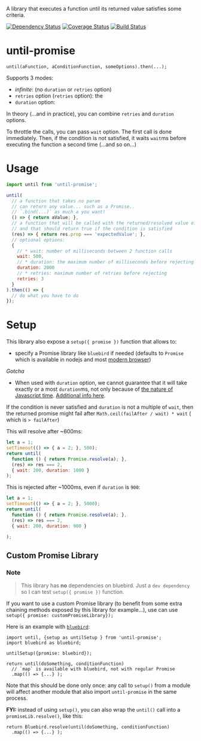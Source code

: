A library that executes a function until its returned value satisfies some criteria.

[![Dependency Status](https://david-dm.org/saadtazi/until-promise.svg)](https://david-dm.org/saadtazi/until-promise) [![Coverage Status](https://coveralls.io/repos/github/saadtazi/until-promise/badge.svg?branch=master)](https://coveralls.io/github/saadtazi/until-promise?branch=master) [![Build Status](https://travis-ci.org/saadtazi/until-promise.svg)](https://travis-ci.org/saadtazi/until-promise)

# until-promise

```
until(aFunction, aConditionFunction, someOptions).then(...);
```

Supports 3 modes:
* *infinite*: (no `duration` or `retries` option)
* `retries` option (`retries` option): the
* `duration` option:

In theory (...and in practice), you can combine `retries` and `duration` options.

To throttle the calls, you can pass `wait` option. The first call is done immediately. Then, if the condition is not satisfied, it waits `wait`ms before executing the function a second time (...and so on...)

# Usage

```js
import until from 'until-promise';

until(
  // a function that takes no param
  // can return any value... such as a Promise..
  // `.bind(...)` as much a you want!
  () => { return aValue; },
  // a function that will be called with the returned/resolved value of the first function
  // and that should return true if the condition is satisfied
  (res) => { return res.prop === 'expectedValue'; },
  // optional options:
  {
    // * wait: number of milliseconds between 2 function calls
    wait: 500,
    // * duration: the maximum number of milliseconds before rejecting
    duration: 2000
    // * retries: maximum number of retries before rejecting
    retries: 3
  }
).then(() => {
  // do what you have to do
});
```

# Setup

This library also expose a `setup({ promise })` function that allows to:
* specify a Promise library like `bluebird` if needed (defaults to `Promise` which is available in nodejs and most [modern browser](http://caniuse.com/#search=promise))

*Gotcha*
* When used with `duration` option, we cannot guarantee that it will take exactly or a most `duration`ms, not only because of [the nature of Javascript time](http://ejohn.org/blog/accuracy-of-javascript-time/). [Additional info here](https://developer.mozilla.org/en-US/docs/Web/API/WindowTimers/setTimeout#Notes).

If the condition is never satisfied and `duration` is not a multiple of `wait`,
then the returned promise might fail after `Math.ceil(failAfter / wait) * wait` ( which is `> failAfter`)


This will resolve after ~600ms:
```js
let a = 1;
setTimeout(() => { a = 2; }, 500);
return until(
  function () { return Promise.resolve(a); },
  (res) => res === 2,
  { wait: 200, duration: 1000 }
);
```

This is rejected after ~1000ms, even if `duration` is `900`:
```js
let a = 1;
setTimeout(() => { a = 2; }, 5000);
return until(
  function () { return Promise.resolve(a); },
  (res) => res === 2,
  { wait: 200, duration: 900 }

);
```

## Custom Promise Library

### Note

> This library has **no** dependencies on bluebird. Just a `dev dependency` so I can test `setup({ promise })` function.

If you want to use a custom Promise library (to benefit
from some extra chaining methods exposed by this library for example...),
use can use `setup({ promise: customPromiseLibrary});`

Here is an example with [`bluebird`](http://bluebirdjs.com/docs/getting-started.html):

```
import until, {setup as untilSetup } from 'until-promise';
import bluebird as bluebird;

untilSetup({promise: bluebird});

return until(doSomething, conditionFunction)
  // `map` is available with bluebird, not with regular Promise
  .map(() => {...} );
```

Note that this should be done only once: any call to `setup()` from a module will affect another module that also import `until-promise` in the same process.

**FYI:** instead of using `setup()`, you can also wrap the `until()` call into a `promiseLib.resolve()`, like this:

```
return Bluebird.resolve(until(doSomething, conditionFunction)
  .map(() => {...} );
```
